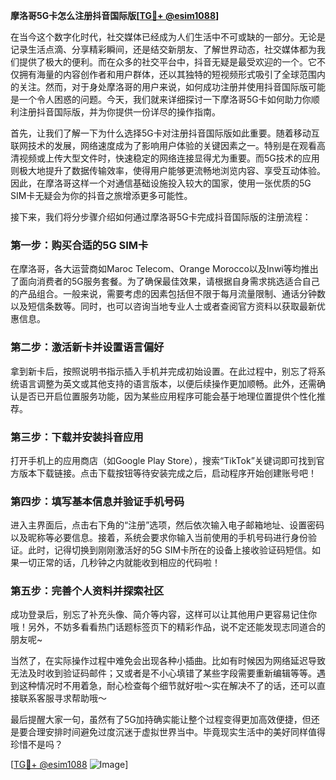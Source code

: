 **摩洛哥5G卡怎么注册抖音国际版[[TG💪+ @esim1088](https://t.me/s/esim1088)]**

在当今这个数字化时代，社交媒体已经成为人们生活中不可或缺的一部分。无论是记录生活点滴、分享精彩瞬间，还是结交新朋友、了解世界动态，社交媒体都为我们提供了极大的便利。而在众多的社交平台中，抖音无疑是最受欢迎的一个。它不仅拥有海量的内容创作者和用户群体，还以其独特的短视频形式吸引了全球范围内的关注。然而，对于身处摩洛哥的用户来说，如何成功注册并使用抖音国际版可能是一个令人困惑的问题。今天，我们就来详细探讨一下摩洛哥5G卡如何助力你顺利注册抖音国际版，并为你提供一份详尽的操作指南。

首先，让我们了解一下为什么选择5G卡对注册抖音国际版如此重要。随着移动互联网技术的发展，网络速度成为了影响用户体验的关键因素之一。特别是在观看高清视频或上传大型文件时，快速稳定的网络连接显得尤为重要。而5G技术的应用则极大地提升了数据传输效率，使得用户能够更流畅地浏览内容、享受互动体验。因此，在摩洛哥这样一个对通信基础设施投入较大的国家，使用一张优质的5G SIM卡无疑会为你的抖音之旅增添更多可能性。

接下来，我们将分步骤介绍如何通过摩洛哥5G卡完成抖音国际版的注册流程：

### 第一步：购买合适的5G SIM卡
在摩洛哥，各大运营商如Maroc Telecom、Orange Morocco以及Inwi等均推出了面向消费者的5G服务套餐。为了确保最佳效果，请根据自身需求挑选适合自己的产品组合。一般来说，需要考虑的因素包括但不限于每月流量限制、通话分钟数以及短信条数等。同时，也可以咨询当地专业人士或者查阅官方资料以获取最新优惠信息。

### 第二步：激活新卡并设置语言偏好
拿到新卡后，按照说明书指示插入手机并完成初始设置。在此过程中，别忘了将系统语言调整为英文或其他支持的语言版本，以便后续操作更加顺畅。此外，还需确认是否已开启位置服务功能，因为某些应用程序可能会基于地理位置提供个性化推荐。

### 第三步：下载并安装抖音应用
打开手机上的应用商店（如Google Play Store），搜索“TikTok”关键词即可找到官方版本下载链接。点击下载按钮等待安装完成之后，启动程序开始创建账号吧！

### 第四步：填写基本信息并验证手机号码
进入主界面后，点击右下角的“注册”选项，然后依次输入电子邮箱地址、设置密码以及昵称等必要信息。接着，系统会要求你输入当前使用的手机号码进行身份验证。此时，记得切换到刚刚激活好的5G SIM卡所在的设备上接收验证码短信。如果一切正常的话，几秒钟之内就能收到相应的代码啦！

### 第五步：完善个人资料并探索社区
成功登录后，别忘了补充头像、简介等内容，这样可以让其他用户更容易记住你哦！另外，不妨多看看热门话题标签页下的精彩作品，说不定还能发现志同道合的朋友呢~

当然了，在实际操作过程中难免会出现各种小插曲。比如有时候因为网络延迟导致无法及时收到验证码邮件；又或者是不小心填错了某些字段需要重新编辑等等。遇到这种情况时不用着急，耐心检查每个细节就好啦～实在解决不了的话，还可以直接联系客服寻求帮助哦～

最后提醒大家一句，虽然有了5G加持确实能让整个过程变得更加高效便捷，但还是要合理安排时间避免过度沉迷于虚拟世界当中。毕竟现实生活中的美好同样值得珍惜不是吗？

[[TG💪+ @esim1088](https://t.me/s/esim1088) ![Image](https://i.postimg.cc/4NQfJmqS/Snipaste-2025-05-13-00-14-12.png)]